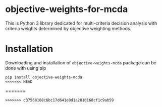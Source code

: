 # objective-weights-for-mcda

This is Python 3 library dedicated for multi-criteria decision analysis with criteria weights determined by objective weighting methods.

# Installation
Downloading and installation of `objective-weights-mcda` package can be done with using pip

```
pip install objective-weights-mcda
<<<<<<< HEAD
```
=======
```
>>>>>>> c37568108c6bc17d641e0d1a2810168cf1c9ab59
